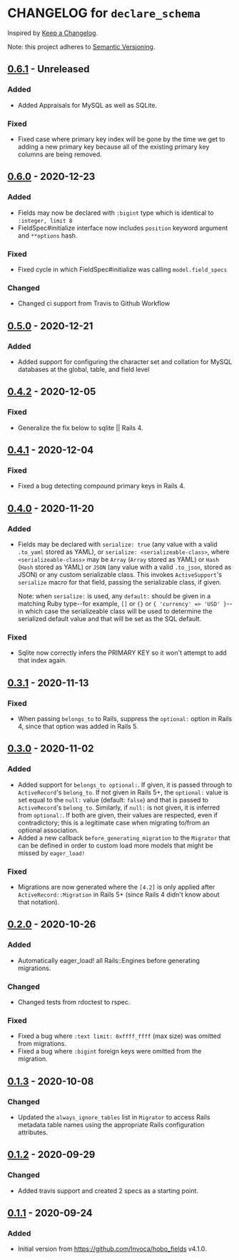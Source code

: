 # CHANGELOG for `declare_schema`

Inspired by [Keep a Changelog](https://keepachangelog.com/en/1.0.0/).

Note: this project adheres to [Semantic Versioning](https://semver.org/spec/v2.0.0.html).

## [0.6.1] - Unreleased
### Added
- Added Appraisals for MySQL as well as SQLite.

### Fixed
- Fixed case where primary key index will be gone by the time we get to adding a new primary key
because all of the existing primary key columns are being removed.

## [0.6.0] - 2020-12-23
### Added
- Fields may now be declared with `:bigint` type which is identical to `:integer, limit 8`
- FieldSpec#initialize interface now includes `position` keyword argument and `**options` hash.

### Fixed
- Fixed cycle in which FieldSpec#initialize was calling `model.field_specs` 

### Changed
- Changed ci support from Travis to Github Workflow

## [0.5.0] - 2020-12-21
### Added
- Added support for configuring the character set and collation for MySQL databases
  at the global, table, and field level

## [0.4.2] - 2020-12-05
### Fixed
- Generalize the fix below to sqlite || Rails 4.

## [0.4.1] - 2020-12-04
### Fixed
- Fixed a bug detecting compound primary keys in Rails 4.

## [0.4.0] - 2020-11-20
### Added
- Fields may be declared with `serialize: true` (any value with a valid `.to_yaml` stored as YAML),
or `serialize: <serializeable-class>`, where `<serializeable-class>`
may be `Array` (`Array` stored as YAML) or `Hash` (`Hash` stored as YAML) or `JSON` (any value with a valid `.to_json`, stored as JSON)
or any custom serializable class.
This invokes `ActiveSupport`'s `serialize` macro for that field, passing the serializable class, if given.

  Note: when `serialize:` is used, any `default:` should be given in a matching Ruby type--for example, `[]` or `{}` or `{ 'currency' => 'USD' }`--in
which case the serializeable class will be used to determine the serialized default value and that will be set as the SQL default.

### Fixed
- Sqlite now correctly infers the PRIMARY KEY so it won't attempt to add that index again.

## [0.3.1] - 2020-11-13
### Fixed
- When passing `belongs_to` to Rails, suppress the `optional:` option in Rails 4, since that option was added in Rails 5.

## [0.3.0] - 2020-11-02
### Added
- Added support for `belongs_to optional:`.
If given, it is passed through to `ActiveRecord`'s `belong_to`.
If not given in Rails 5+, the `optional:` value is set equal to the `null:` value (default: `false`) and that
is passed to `ActiveRecord`'s `belong_to`.
Similarly, if `null:` is not given, it is inferred from `optional:`.
If both are given, their values are respected, even if contradictory;
this is a legitimate case when migrating to/from an optional association.
- Added a new callback `before_generating_migration` to the `Migrator` that can be
defined in order to custom load more models that might be missed by `eager_load!`
### Fixed
- Migrations are now generated where the `[4.2]` is only applied after `ActiveRecord::Migration` in Rails 5+ (since Rails 4 didn't know about that notation).

## [0.2.0] - 2020-10-26
### Added
- Automatically eager_load! all Rails::Engines before generating migrations.

### Changed
- Changed tests from rdoctest to rspec.

### Fixed
- Fixed a bug where `:text limit: 0xffff_ffff` (max size) was omitted from migrations.
- Fixed a bug where `:bigint` foreign keys were omitted from the migration.

## [0.1.3] - 2020-10-08
### Changed
- Updated the `always_ignore_tables` list in `Migrator` to access Rails metadata table names
using the appropriate Rails configuration attributes.

## [0.1.2] - 2020-09-29
### Changed
- Added travis support and created 2 specs as a starting point.

## [0.1.1] - 2020-09-24
### Added
- Initial version from https://github.com/Invoca/hobo_fields v4.1.0.

[0.6.1]: https://github.com/Invoca/declare_schema/compare/v0.6.0...v0.6.1
[0.6.0]: https://github.com/Invoca/declare_schema/compare/v0.5.0...v0.6.0
[0.5.0]: https://github.com/Invoca/declare_schema/compare/v0.4.2...v0.5.0
[0.4.2]: https://github.com/Invoca/declare_schema/compare/v0.4.1...v0.4.2
[0.4.1]: https://github.com/Invoca/declare_schema/compare/v0.4.0...v0.4.1
[0.4.0]: https://github.com/Invoca/declare_schema/compare/v0.3.1...v0.4.0
[0.3.1]: https://github.com/Invoca/declare_schema/compare/v0.3.0...v0.3.1
[0.3.0]: https://github.com/Invoca/declare_schema/compare/v0.2.0...v0.3.0
[0.2.0]: https://github.com/Invoca/declare_schema/compare/v0.1.3...v0.2.0
[0.1.3]: https://github.com/Invoca/declare_schema/compare/v0.1.2...v0.1.3
[0.1.2]: https://github.com/Invoca/declare_schema/compare/v0.1.1...v0.1.2
[0.1.1]: https://github.com/Invoca/declare_schema/tree/v0.1.1
